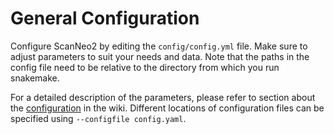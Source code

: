 # General Configuration

Configure ScanNeo2 by editing the `config/config.yml` file. Make sure to adjust parameters to suit your needs and data. 
Note that the paths in the config file need to be relative to the directory from which you run snakemake. 

For a detailed description of the parameters, please refer to section about 
the [configuration](https://github.com/ylab-hi/ScanNeo2/wiki/Configuration) in the wiki. Different locations of 
configuration files can be specified using `--configfile config.yaml`. 
